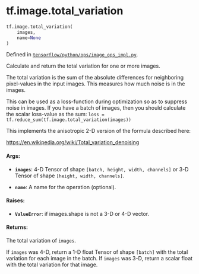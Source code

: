 <div itemscope itemtype="http://developers.google.com/ReferenceObject">
<meta itemprop="name" content="tf.image.total_variation" />
<meta itemprop="path" content="Stable" />
</div>

# tf.image.total_variation

``` python
tf.image.total_variation(
    images,
    name=None
)
```



Defined in [`tensorflow/python/ops/image_ops_impl.py`](/code/stable/tensorflow/python/ops/image_ops_impl.py).

Calculate and return the total variation for one or more images.

The total variation is the sum of the absolute differences for neighboring
pixel-values in the input images. This measures how much noise is in the
images.

This can be used as a loss-function during optimization so as to suppress
noise in images. If you have a batch of images, then you should calculate
the scalar loss-value as the sum:
`loss = tf.reduce_sum(tf.image.total_variation(images))`

This implements the anisotropic 2-D version of the formula described here:

https://en.wikipedia.org/wiki/Total_variation_denoising

#### Args:

* <b>`images`</b>: 4-D Tensor of shape `[batch, height, width, channels]` or
          3-D Tensor of shape `[height, width, channels]`.

* <b>`name`</b>: A name for the operation (optional).


#### Raises:

* <b>`ValueError`</b>: if images.shape is not a 3-D or 4-D vector.


#### Returns:

The total variation of `images`.

If `images` was 4-D, return a 1-D float Tensor of shape `[batch]` with the
total variation for each image in the batch.
If `images` was 3-D, return a scalar float with the total variation for
that image.